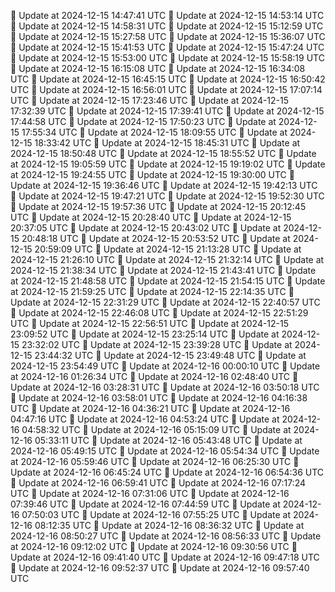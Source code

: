 🔄 Update at 2024-12-15 14:47:41 UTC
🔄 Update at 2024-12-15 14:53:14 UTC
🔄 Update at 2024-12-15 14:58:31 UTC
🔄 Update at 2024-12-15 15:12:59 UTC
🔄 Update at 2024-12-15 15:27:58 UTC
🔄 Update at 2024-12-15 15:36:07 UTC
🔄 Update at 2024-12-15 15:41:53 UTC
🔄 Update at 2024-12-15 15:47:24 UTC
🔄 Update at 2024-12-15 15:53:00 UTC
🔄 Update at 2024-12-15 15:58:19 UTC
🔄 Update at 2024-12-15 16:15:08 UTC
🔄 Update at 2024-12-15 16:34:08 UTC
🔄 Update at 2024-12-15 16:45:15 UTC
🔄 Update at 2024-12-15 16:50:42 UTC
🔄 Update at 2024-12-15 16:56:01 UTC
🔄 Update at 2024-12-15 17:07:14 UTC
🔄 Update at 2024-12-15 17:23:46 UTC
🔄 Update at 2024-12-15 17:32:39 UTC
🔄 Update at 2024-12-15 17:39:41 UTC
🔄 Update at 2024-12-15 17:44:58 UTC
🔄 Update at 2024-12-15 17:50:23 UTC
🔄 Update at 2024-12-15 17:55:34 UTC
🔄 Update at 2024-12-15 18:09:55 UTC
🔄 Update at 2024-12-15 18:33:42 UTC
🔄 Update at 2024-12-15 18:45:31 UTC
🔄 Update at 2024-12-15 18:50:48 UTC
🔄 Update at 2024-12-15 18:55:52 UTC
🔄 Update at 2024-12-15 19:05:59 UTC
🔄 Update at 2024-12-15 19:19:02 UTC
🔄 Update at 2024-12-15 19:24:55 UTC
🔄 Update at 2024-12-15 19:30:00 UTC
🔄 Update at 2024-12-15 19:36:46 UTC
🔄 Update at 2024-12-15 19:42:13 UTC
🔄 Update at 2024-12-15 19:47:21 UTC
🔄 Update at 2024-12-15 19:52:30 UTC
🔄 Update at 2024-12-15 19:57:36 UTC
🔄 Update at 2024-12-15 20:12:45 UTC
🔄 Update at 2024-12-15 20:28:40 UTC
🔄 Update at 2024-12-15 20:37:05 UTC
🔄 Update at 2024-12-15 20:43:02 UTC
🔄 Update at 2024-12-15 20:48:18 UTC
🔄 Update at 2024-12-15 20:53:52 UTC
🔄 Update at 2024-12-15 20:59:09 UTC
🔄 Update at 2024-12-15 21:13:28 UTC
🔄 Update at 2024-12-15 21:26:10 UTC
🔄 Update at 2024-12-15 21:32:14 UTC
🔄 Update at 2024-12-15 21:38:34 UTC
🔄 Update at 2024-12-15 21:43:41 UTC
🔄 Update at 2024-12-15 21:48:58 UTC
🔄 Update at 2024-12-15 21:54:15 UTC
🔄 Update at 2024-12-15 21:59:25 UTC
🔄 Update at 2024-12-15 22:14:35 UTC
🔄 Update at 2024-12-15 22:31:29 UTC
🔄 Update at 2024-12-15 22:40:57 UTC
🔄 Update at 2024-12-15 22:46:08 UTC
🔄 Update at 2024-12-15 22:51:29 UTC
🔄 Update at 2024-12-15 22:56:51 UTC
🔄 Update at 2024-12-15 23:09:52 UTC
🔄 Update at 2024-12-15 23:25:14 UTC
🔄 Update at 2024-12-15 23:32:02 UTC
🔄 Update at 2024-12-15 23:39:28 UTC
🔄 Update at 2024-12-15 23:44:32 UTC
🔄 Update at 2024-12-15 23:49:48 UTC
🔄 Update at 2024-12-15 23:54:49 UTC
🔄 Update at 2024-12-16 00:00:10 UTC
🔄 Update at 2024-12-16 01:26:34 UTC
🔄 Update at 2024-12-16 02:48:40 UTC
🔄 Update at 2024-12-16 03:28:31 UTC
🔄 Update at 2024-12-16 03:50:18 UTC
🔄 Update at 2024-12-16 03:58:01 UTC
🔄 Update at 2024-12-16 04:16:38 UTC
🔄 Update at 2024-12-16 04:36:21 UTC
🔄 Update at 2024-12-16 04:47:16 UTC
🔄 Update at 2024-12-16 04:53:24 UTC
🔄 Update at 2024-12-16 04:58:32 UTC
🔄 Update at 2024-12-16 05:15:09 UTC
🔄 Update at 2024-12-16 05:33:11 UTC
🔄 Update at 2024-12-16 05:43:48 UTC
🔄 Update at 2024-12-16 05:49:15 UTC
🔄 Update at 2024-12-16 05:54:34 UTC
🔄 Update at 2024-12-16 05:59:46 UTC
🔄 Update at 2024-12-16 06:25:30 UTC
🔄 Update at 2024-12-16 06:45:24 UTC
🔄 Update at 2024-12-16 06:54:36 UTC
🔄 Update at 2024-12-16 06:59:41 UTC
🔄 Update at 2024-12-16 07:17:24 UTC
🔄 Update at 2024-12-16 07:31:06 UTC
🔄 Update at 2024-12-16 07:39:46 UTC
🔄 Update at 2024-12-16 07:44:59 UTC
🔄 Update at 2024-12-16 07:50:03 UTC
🔄 Update at 2024-12-16 07:55:25 UTC
🔄 Update at 2024-12-16 08:12:35 UTC
🔄 Update at 2024-12-16 08:36:32 UTC
🔄 Update at 2024-12-16 08:50:27 UTC
🔄 Update at 2024-12-16 08:56:33 UTC
🔄 Update at 2024-12-16 09:12:02 UTC
🔄 Update at 2024-12-16 09:30:56 UTC
🔄 Update at 2024-12-16 09:41:40 UTC
🔄 Update at 2024-12-16 09:47:18 UTC
🔄 Update at 2024-12-16 09:52:37 UTC
🔄 Update at 2024-12-16 09:57:40 UTC
